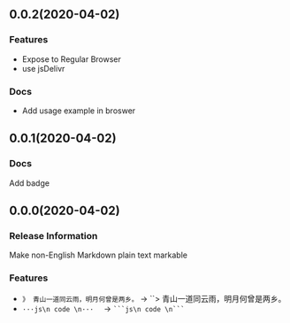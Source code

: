 ## 0.0.2(2020-04-02)

### Features

- Expose to Regular Browser
- use jsDelivr

### Docs

- Add usage example in broswer

## 0.0.1(2020-04-02)

### Docs

Add badge

## 0.0.0(2020-04-02)

### Release Information

Make non-English Markdown plain text markable

### Features

- ``》 青山一道同云雨，明月何曾是两乡。`` → ``> 青山一道同云雨，明月何曾是两乡。
- ``···js\n code \n···  `` → `` ```js\n code \n```  `` 